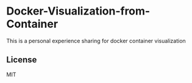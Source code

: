 # Docker-Visualization-from-Container
This is a personal experience sharing for docker container visualization

## License
MIT
